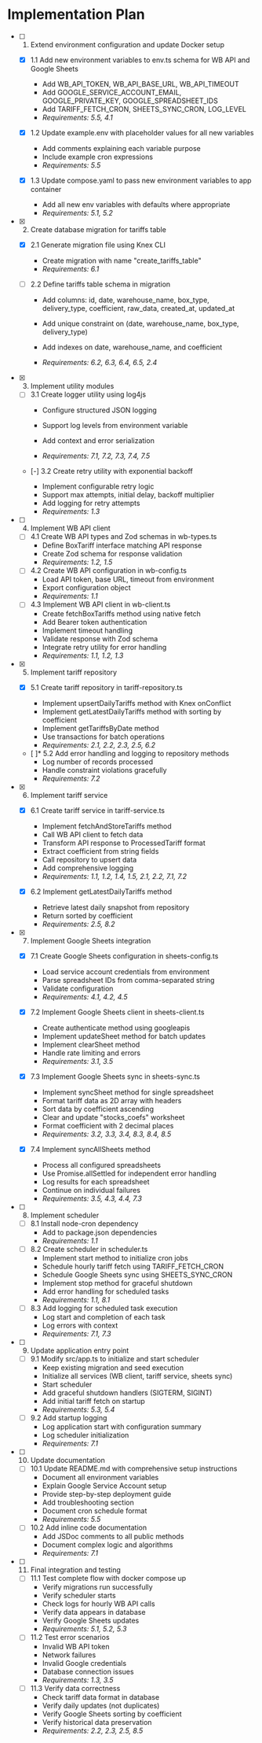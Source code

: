 # Implementation Plan

- [ ] 1. Extend environment configuration and update Docker setup



  - [x] 1.1 Add new environment variables to env.ts schema for WB API and Google Sheets


    - Add WB_API_TOKEN, WB_API_BASE_URL, WB_API_TIMEOUT
    - Add GOOGLE_SERVICE_ACCOUNT_EMAIL, GOOGLE_PRIVATE_KEY, GOOGLE_SPREADSHEET_IDS
    - Add TARIFF_FETCH_CRON, SHEETS_SYNC_CRON, LOG_LEVEL
    - _Requirements: 5.5, 4.1_
  - [x] 1.2 Update example.env with placeholder values for all new variables


    - Add comments explaining each variable purpose
    - Include example cron expressions
    - _Requirements: 5.5_
  - [x] 1.3 Update compose.yaml to pass new environment variables to app container


    - Add all new env variables with defaults where appropriate
    - _Requirements: 5.1, 5.2_

- [x] 2. Create database migration for tariffs table





  - [x] 2.1 Generate migration file using Knex CLI


    - Create migration with name "create_tariffs_table"
    - _Requirements: 6.1_





  - [ ] 2.2 Define tariffs table schema in migration
    - Add columns: id, date, warehouse_name, box_type, delivery_type, coefficient, raw_data, created_at, updated_at
    - Add unique constraint on (date, warehouse_name, box_type, delivery_type)


    - Add indexes on date, warehouse_name, and coefficient
    - _Requirements: 6.2, 6.3, 6.4, 6.5, 2.4_






- [x] 3. Implement utility modules


  - [ ] 3.1 Create logger utility using log4js
    - Configure structured JSON logging


    - Support log levels from environment variable
    - Add context and error serialization
    - _Requirements: 7.1, 7.2, 7.3, 7.4, 7.5_
  - [-] 3.2 Create retry utility with exponential backoff


    - Implement configurable retry logic
    - Support max attempts, initial delay, backoff multiplier
    - Add logging for retry attempts
    - _Requirements: 1.3_

- [ ] 4. Implement WB API client
  - [ ] 4.1 Create WB API types and Zod schemas in wb-types.ts
    - Define BoxTariff interface matching API response
    - Create Zod schema for response validation
    - _Requirements: 1.2, 1.5_
  - [ ] 4.2 Create WB API configuration in wb-config.ts
    - Load API token, base URL, timeout from environment
    - Export configuration object
    - _Requirements: 1.1_
  - [ ] 4.3 Implement WB API client in wb-client.ts
    - Create fetchBoxTariffs method using native fetch
    - Add Bearer token authentication
    - Implement timeout handling
    - Validate response with Zod schema
    - Integrate retry utility for error handling
    - _Requirements: 1.1, 1.2, 1.3_

- [x] 5. Implement tariff repository


  - [x] 5.1 Create tariff repository in tariff-repository.ts

    - Implement upsertDailyTariffs method with Knex onConflict
    - Implement getLatestDailyTariffs method with sorting by coefficient
    - Implement getTariffsByDate method
    - Use transactions for batch operations
    - _Requirements: 2.1, 2.2, 2.3, 2.5, 6.2_
  - [ ]* 5.2 Add error handling and logging to repository methods
    - Log number of records processed
    - Handle constraint violations gracefully
    - _Requirements: 7.2_

- [x] 6. Implement tariff service



  - [x] 6.1 Create tariff service in tariff-service.ts


    - Implement fetchAndStoreTariffs method
    - Call WB API client to fetch data
    - Transform API response to ProcessedTariff format
    - Extract coefficient from string fields
    - Call repository to upsert data
    - Add comprehensive logging
    - _Requirements: 1.1, 1.2, 1.4, 1.5, 2.1, 2.2, 7.1, 7.2_
  - [x] 6.2 Implement getLatestDailyTariffs method


    - Retrieve latest daily snapshot from repository
    - Return sorted by coefficient
    - _Requirements: 2.5, 8.2_

- [x] 7. Implement Google Sheets integration



  - [x] 7.1 Create Google Sheets configuration in sheets-config.ts


    - Load service account credentials from environment
    - Parse spreadsheet IDs from comma-separated string
    - Validate configuration
    - _Requirements: 4.1, 4.2, 4.5_
  - [x] 7.2 Implement Google Sheets client in sheets-client.ts


    - Create authenticate method using googleapis
    - Implement updateSheet method for batch updates
    - Implement clearSheet method
    - Handle rate limiting and errors
    - _Requirements: 3.1, 3.5_
  - [x] 7.3 Implement Google Sheets sync in sheets-sync.ts



    - Implement syncSheet method for single spreadsheet
    - Format tariff data as 2D array with headers
    - Sort data by coefficient ascending
    - Clear and update "stocks_coefs" worksheet
    - Format coefficient with 2 decimal places
    - _Requirements: 3.2, 3.3, 3.4, 8.3, 8.4, 8.5_
  - [x] 7.4 Implement syncAllSheets method


    - Process all configured spreadsheets
    - Use Promise.allSettled for independent error handling
    - Log results for each spreadsheet
    - Continue on individual failures
    - _Requirements: 3.5, 4.3, 4.4, 7.3_

- [ ] 8. Implement scheduler
  - [ ] 8.1 Install node-cron dependency
    - Add to package.json dependencies
    - _Requirements: 1.1_
  - [ ] 8.2 Create scheduler in scheduler.ts
    - Implement start method to initialize cron jobs
    - Schedule hourly tariff fetch using TARIFF_FETCH_CRON
    - Schedule Google Sheets sync using SHEETS_SYNC_CRON
    - Implement stop method for graceful shutdown
    - Add error handling for scheduled tasks
    - _Requirements: 1.1, 8.1_
  - [ ] 8.3 Add logging for scheduled task execution
    - Log start and completion of each task
    - Log errors with context
    - _Requirements: 7.1, 7.3_

- [ ] 9. Update application entry point
  - [ ] 9.1 Modify src/app.ts to initialize and start scheduler
    - Keep existing migration and seed execution
    - Initialize all services (WB client, tariff service, sheets sync)
    - Start scheduler
    - Add graceful shutdown handlers (SIGTERM, SIGINT)
    - Add initial tariff fetch on startup
    - _Requirements: 5.3, 5.4_
  - [ ] 9.2 Add startup logging
    - Log application start with configuration summary
    - Log scheduler initialization
    - _Requirements: 7.1_

- [ ] 10. Update documentation
  - [ ] 10.1 Update README.md with comprehensive setup instructions
    - Document all environment variables
    - Explain Google Service Account setup
    - Provide step-by-step deployment guide
    - Add troubleshooting section
    - Document cron schedule format
    - _Requirements: 5.5_
  - [ ] 10.2 Add inline code documentation
    - Add JSDoc comments to all public methods
    - Document complex logic and algorithms
    - _Requirements: 7.1_

- [ ] 11. Final integration and testing
  - [ ] 11.1 Test complete flow with docker compose up
    - Verify migrations run successfully
    - Verify scheduler starts
    - Check logs for hourly WB API calls
    - Verify data appears in database
    - Verify Google Sheets updates
    - _Requirements: 5.1, 5.2, 5.3_
  - [ ] 11.2 Test error scenarios
    - Invalid WB API token
    - Network failures
    - Invalid Google credentials
    - Database connection issues
    - _Requirements: 1.3, 3.5_
  - [ ] 11.3 Verify data correctness
    - Check tariff data format in database
    - Verify daily updates (not duplicates)
    - Verify Google Sheets sorting by coefficient
    - Verify historical data preservation
    - _Requirements: 2.2, 2.3, 2.5, 8.5_
